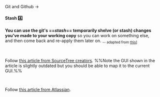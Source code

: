 <link rel="stylesheet" href="{{baseUrl}}/css/textbook.css">

<div class="website-content">

<div id="path">Git and Github &rarr; </div>

<div id="title">

#### Stash :four:

</div>

<div id="body">

**You can use the git's ==_stash_== temporarily shelve (or stash) changes you've made to your working copy** so you can work on something else, and then come back and re-apply them later on. <sub> -- adapted from [this](https://www.atlassian.com/git/tutorials/git-stash)]</sub>

<tabs> 
  <tab header="Source Tree">

Follow [this article from SourceTree creators](https://confluence.atlassian.com/sourcetreekb/stash-a-file-with-sourcetree-785332122.html). %%Note the GUI shown in the article is slightly outdated but you should be able to map it to the current GUI.%% 

  </tab>
  <tab header="CLI">

Follow [this article from Atlassian](https://www.atlassian.com/git/tutorials/git-stash).

  </tab>
</tabs>

</div>

<div id="extras">
<div>

</div>
